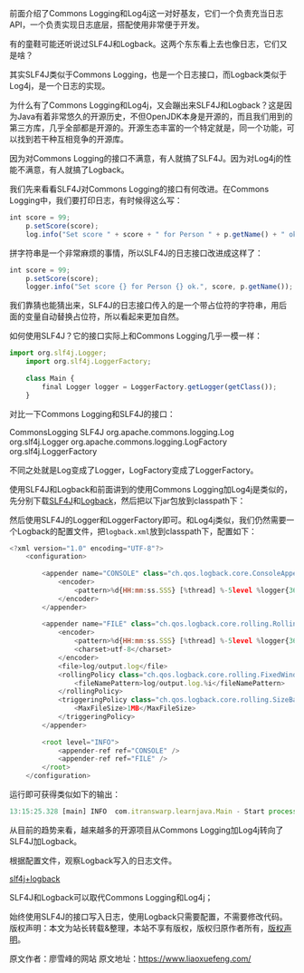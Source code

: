 


前面介绍了Commons Logging和Log4j这一对好基友，它们一个负责充当日志API，一个负责实现日志底层，搭配使用非常便于开发。

有的童鞋可能还听说过SLF4J和Logback。这两个东东看上去也像日志，它们又是啥？

其实SLF4J类似于Commons Logging，也是一个日志接口，而Logback类似于Log4j，是一个日志的实现。

为什么有了Commons Logging和Log4j，又会蹦出来SLF4J和Logback？这是因为Java有着非常悠久的开源历史，不但OpenJDK本身是开源的，而且我们用到的第三方库，几乎全部都是开源的。开源生态丰富的一个特定就是，同一个功能，可以找到若干种互相竞争的开源库。

因为对Commons Logging的接口不满意，有人就搞了SLF4J。因为对Log4j的性能不满意，有人就搞了Logback。

我们先来看看SLF4J对Commons Logging的接口有何改进。在Commons Logging中，我们要打印日志，有时候得这么写：

```js 
int score = 99;
    p.setScore(score);
    log.info("Set score " + score + " for Person " + p.getName() + " ok.");
```

拼字符串是一个非常麻烦的事情，所以SLF4J的日志接口改进成这样了：


```js 
int score = 99;
    p.setScore(score);
    logger.info("Set score {} for Person {} ok.", score, p.getName());
```

我们靠猜也能猜出来，SLF4J的日志接口传入的是一个带占位符的字符串，用后面的变量自动替换占位符，所以看起来更加自然。

如何使用SLF4J？它的接口实际上和Commons Logging几乎一模一样：

```js 
import org.slf4j.Logger;
    import org.slf4j.LoggerFactory;
    
    class Main {
        final Logger logger = LoggerFactory.getLogger(getClass());
    }
```

对比一下Commons Logging和SLF4J的接口：

CommonsLogging SLF4J org.apache.commons.logging.Log org.slf4j.Logger org.apache.commons.logging.LogFactory org.slf4j.LoggerFactory

不同之处就是Log变成了Logger，LogFactory变成了LoggerFactory。

使用SLF4J和Logback和前面讲到的使用Commons Logging加Log4j是类似的，先分别下载[SLF4J](https://www.slf4j.org/download.html)和[Logback](https://logback.qos.ch/download.html)，然后把以下jar包放到classpath下：

然后使用SLF4J的Logger和LoggerFactory即可。和Log4j类似，我们仍然需要一个Logback的配置文件，把`logback.xml`放到classpath下，配置如下：

```js 
<?xml version="1.0" encoding="UTF-8"?>
    <configuration>
    
    	<appender name="CONSOLE" class="ch.qos.logback.core.ConsoleAppender">
    		<encoder>
    			<pattern>%d{HH:mm:ss.SSS} [%thread] %-5level %logger{36} - %msg%n</pattern>
    		</encoder>
    	</appender>
    
    	<appender name="FILE" class="ch.qos.logback.core.rolling.RollingFileAppender">
    		<encoder>
    			<pattern>%d{HH:mm:ss.SSS} [%thread] %-5level %logger{36} - %msg%n</pattern>
    			<charset>utf-8</charset>
    		</encoder>
    		<file>log/output.log</file>
    		<rollingPolicy class="ch.qos.logback.core.rolling.FixedWindowRollingPolicy">
    			<fileNamePattern>log/output.log.%i</fileNamePattern>
    		</rollingPolicy>
    		<triggeringPolicy class="ch.qos.logback.core.rolling.SizeBasedTriggeringPolicy">
    			<MaxFileSize>1MB</MaxFileSize>
    		</triggeringPolicy>
    	</appender>
    
    	<root level="INFO">
    		<appender-ref ref="CONSOLE" />
    		<appender-ref ref="FILE" />
    	</root>
    </configuration>
```

运行即可获得类似如下的输出：


```js 
13:15:25.328 [main] INFO  com.itranswarp.learnjava.Main - Start process...
```

从目前的趋势来看，越来越多的开源项目从Commons Logging加Log4j转向了SLF4J加Logback。

根据配置文件，观察Logback写入的日志文件。

[slf4j+logback](https://gitee.com/liaoxuefeng/learn-java/raw/master/practices/Java%E6%95%99%E7%A8%8B/30.%E5%BC%82%E5%B8%B8%E5%A4%84%E7%90%86.1255943543190176/90.%E4%BD%BF%E7%94%A8SLF4J%E5%92%8CLogback.1264739155914176/logging-slf4j.zip)

SLF4J和Logback可以取代Commons Logging和Log4j；

始终使用SLF4J的接口写入日志，使用Logback只需要配置，不需要修改代码。
版权声明：本文为站长转载&整理，本站不享有版权，版权归原作者所有，[版权声明](https://gitee.com/hezhiyuan007/java-notes/raw/master/disclaimer.md)。




原文作者：廖雪峰的网站 原文地址：https://www.liaoxuefeng.com/